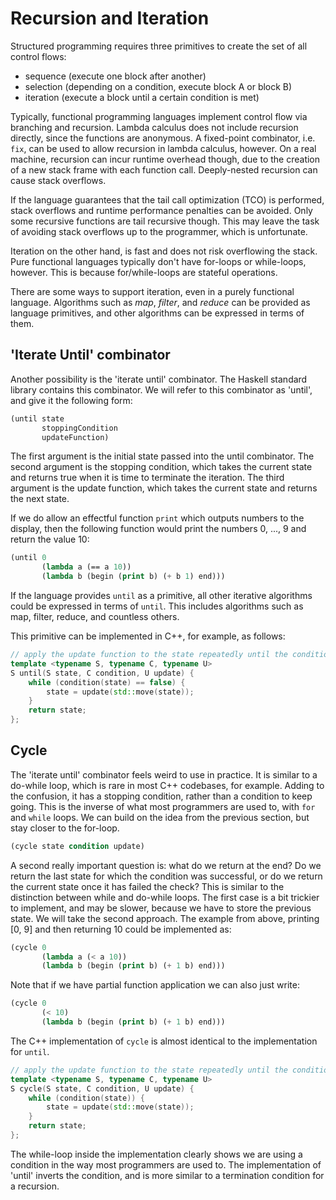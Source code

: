 # Recursion and Iteration

Structured programming requires three primitives to create the set of all control flows:
- sequence (execute one block after another)
- selection (depending on a condition, execute block A or block B)
- iteration (execute a block until a certain condition is met)

Typically, functional programming languages implement control flow via branching and recursion.
Lambda calculus does not include recursion directly, since the functions are anonymous.
A fixed-point combinator, i.e. `fix`, can be used to allow recursion in lambda calculus, however.
On a real machine, recursion can incur runtime overhead though, due to the creation of a new stack frame with each function call.
Deeply-nested recursion can cause stack overflows.

If the language guarantees that the tail call optimization (TCO) is performed, stack overflows and runtime performance penalties can be avoided.
Only some recursive functions are tail recursive though.
This may leave the task of avoiding stack overflows up to the programmer, which is unfortunate.

Iteration on the other hand, is fast and does not risk overflowing the stack.
Pure functional languages typically don't have for-loops or while-loops, however.
This is because for/while-loops are stateful operations.

There are some ways to support iteration, even in a purely functional language.
Algorithms such as _map_, _filter_, and _reduce_ can be provided as language primitives, and other algorithms can be expressed in terms of them.

## 'Iterate Until' combinator

Another possibility is the 'iterate until' combinator.
The Haskell standard library contains this combinator.
We will refer to this combinator as 'until', and give it the following form:

```lisp
(until state
       stoppingCondition
       updateFunction)
```
The first argument is the initial state passed into the until combinator.
The second argument is the stopping condition, which takes the current state and returns true when it is time to terminate the iteration.
The third argument is the update function, which takes the current state and returns the next state.

If we do allow an effectful function `print` which outputs numbers to the display, then the following function would print the numbers 0, ..., 9 and return the value 10:

```lisp
(until 0
       (lambda a (== a 10))
       (lambda b (begin (print b) (+ b 1) end)))
```

If the language provides `until` as a primitive, all other iterative algorithms could be expressed in terms of `until`.
This includes algorithms such as map, filter, reduce, and countless others.

This primitive can be implemented in C++, for example, as follows:

```c++
// apply the update function to the state repeatedly until the condition is met
template <typename S, typename C, typename U>
S until(S state, C condition, U update) {
    while (condition(state) == false) {
        state = update(std::move(state));
    }
    return state;
};
```

## Cycle

The 'iterate until' combinator feels weird to use in practice.
It is similar to a do-while loop, which is rare in most C++ codebases, for example.
Adding to the confusion, it has a stopping condition, rather than a condition to keep going.
This is the inverse of what most programmers are used to, with `for` and `while` loops.
We can build on the idea from the previous section, but stay closer to the for-loop.

```lisp
(cycle state condition update)
```
A second really important question is: what do we return at the end?
Do we return the last state for which the condition was successful, or do we return the current state once it has failed the check?
This is similar to the distinction between while and do-while loops.
The first case is a bit trickier to implement, and may be slower, because we have to store the previous state.
We will take the second approach.
The example from above, printing [0, 9] and then returning 10 could be implemented as:

```lisp
(cycle 0
       (lambda a (< a 10))
       (lambda b (begin (print b) (+ 1 b) end)))
```

Note that if we have partial function application we can also just write:
```lisp
(cycle 0
       (< 10)
       (lambda b (begin (print b) (+ 1 b) end)))
```

The C++ implementation of `cycle` is almost identical to the implementation for `until`.

```c++
// apply the update function to the state repeatedly until the condition is met
template <typename S, typename C, typename U>
S cycle(S state, C condition, U update) {
    while (condition(state)) {
        state = update(std::move(state));
    }
    return state;
};
```
The while-loop inside the implementation clearly shows we are using a condition in the way most programmers are used to.
The implementation of 'until' inverts the condition, and is more similar to a termination condition for a recursion.

